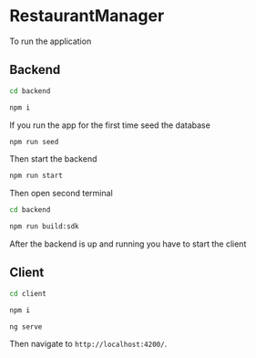 # RestaurantManager

To run the application

## Backend

```sh
cd backend
```
```sh
npm i
```
If you run the app for the first time seed the database

```sh
npm run seed
```
Then start the backend

```sh
npm run start
```

Then open second terminal

```sh
cd backend
```
```sh
npm run build:sdk
```

After the backend is up and running you have to start the client

## Client

```sh
cd client
```
```sh
npm i
```
```sh
ng serve
```
Then navigate to `http://localhost:4200/`.
